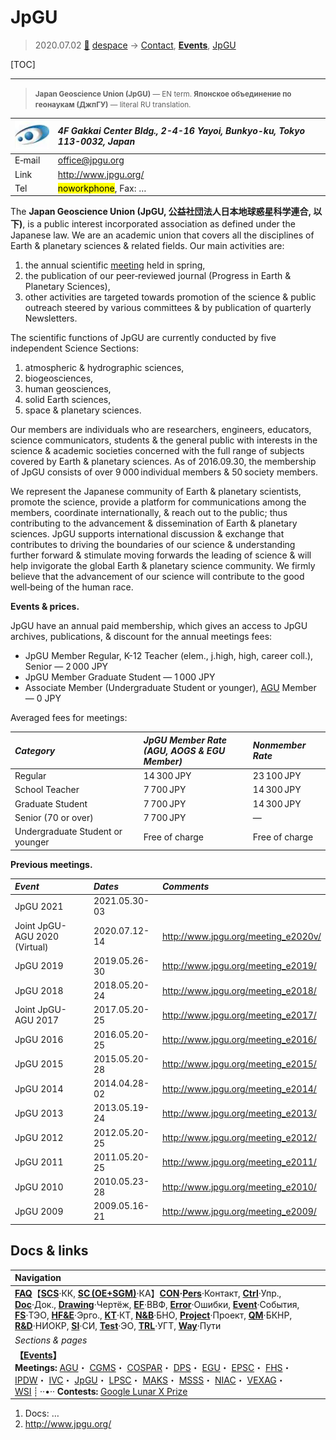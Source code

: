 # JpGU
> 2020.07.02 [🚀](../index/index.md) [despace](index.md) → [Contact](contact.md), **[Events](event.md)**, [JpGU](jpgu.md)

[TOC]

---

> <small>**Japan Geoscience Union (JpGU)** — EN term. **Японское объединение по геонаукам (ДжпГУ)** — literal RU translation.</small>

|[![](f/contact/j/jpgu_logo1_thumb.webp)](f/contact/j/jpgu_logo1.webp)|*4F Gakkai Center Bldg., 2-4-16 Yayoi, Bunkyo-ku, Tokyo 113-0032, Japan*|
|:--|:--|
|E‑mail|<office@jpgu.org>|
|Link|<http://www.jpgu.org/>|
|Tel|<mark>noworkphone</mark>, Fax: …|

The **Japan Geoscience Union (JpGU, 公益社団法人日本地球惑星科学連合, 以下)**, is a public interest incorporated association as defined under the Japanese law. We are an academic union that covers all the disciplines of Earth & planetary sciences & related fields. Our main activities are:

   1. the annual scientific [meeting](event.md) held in spring,
   1. the publication of our peer‑reviewed journal (Progress in Earth & Planetary Sciences),
   1. other activities are targeted towards promotion of the science & public outreach steered by various committees & by publication of quarterly Newsletters.

The scientific functions of JpGU are currently conducted by five independent Science Sections:

   1. atmospheric & hydrographic sciences,
   1. biogeosciences,
   1. human geosciences,
   1. solid Earth sciences,
   1. space & planetary sciences.

Our members are individuals who are researchers, engineers, educators, science communicators, students & the general public with interests in the science & academic societies concerned with the full range of subjects covered by Earth & planetary sciences. As of 2016.09.30, the membership of JpGU consists of over 9 000 individual members & 50 society members.

We represent the Japanese community of Earth & planetary scientists, promote the science, provide a platform for communications among the members, coordinate internationally, & reach out to the public; thus contributing to the advancement & dissemination of Earth & planetary sciences. JpGU supports international discussion & exchange that contributes to driving the boundaries of our science & understanding further forward & stimulate moving forwards the leading of science & will help invigorate the global Earth & planetary science community. We firmly believe that the advancement of our science will contribute to the good well‑being of the human race.

**Events & prices.**

JpGU have an annual paid membership, which gives an access to JpGU archives, publications, & discount for the annual meetings fees:

   - JpGU Member Regular, K-12 Teacher (elem., j.high, high, career coll.), Senior — 2 000 JPY
   - JpGU Member Graduate Student — 1 000 JPY
   - Associate Member (Undergraduate Student or younger), [AGU](agu.md) Member — 0 JPY

Averaged fees for meetings:

|*Category*|*JpGU Member Rate<br> (AGU, AOGS & EGU Member)*|*Nonmember Rate*|
|:--|:--|:--|
|Regular|14 300 JPY|23 100 JPY|
|School Teacher|7 700 JPY|14 300 JPY|
|Graduate Student|7 700 JPY|14 300 JPY|
|Senior (70 or over)|7 700 JPY|—|
|Undergraduate Student or younger|Free of charge|Free of charge|

**Previous meetings.**

|*Event*|*Dates*|*Comments*|
|:--|:--|:--|
|JpGU 2021|2021.05.30-03| |
|Joint JpGU-AGU 2020 (Virtual)|2020.07.12-14|<http://www.jpgu.org/meeting_e2020v/>|
|JpGU 2019|2019.05.26-30|<http://www.jpgu.org/meeting_e2019/>|
|JpGU 2018|2018.05.20-24|<http://www.jpgu.org/meeting_e2018/>|
|Joint JpGU-AGU 2017|2017.05.20-25|<http://www.jpgu.org/meeting_e2017/>|
|JpGU 2016|2016.05.20-25|<http://www.jpgu.org/meeting_e2016/>|
|JpGU 2015|2015.05.20-28|<http://www.jpgu.org/meeting_e2015/>|
|JpGU 2014|2014.04.28-02|<http://www.jpgu.org/meeting_e2014/>|
|JpGU 2013|2013.05.19-24|<http://www.jpgu.org/meeting_e2013/>|
|JpGU 2012|2012.05.20-25|<http://www.jpgu.org/meeting_e2012/>|
|JpGU 2011|2011.05.20-25|<http://www.jpgu.org/meeting_e2011/>|
|JpGU 2010|2010.05.23-28|<http://www.jpgu.org/meeting_e2010/>|
|JpGU 2009|2009.05.16-21|<http://www.jpgu.org/meeting_e2009/>|



## Docs & links
|Navigation|
|:--|
|**[FAQ](faq.md)**【**[SCS](scs.md)**·КК, **[SC (OE+SGM)](sc.md)**·КА】**[CON](contact.md)·[Pers](person.md)**·Контакт, **[Ctrl](control.md)**·Упр., **[Doc](doc.md)**·Док., **[Drawing](drawing.md)**·Чертёж, **[EF](ef.md)**·ВВФ, **[Error](error.md)**·Ошибки, **[Event](event.md)**·События, **[FS](fs.md)**·ТЭО, **[HF&E](hfe.md)**·Эрго., **[KT](kt.md)**·КТ, **[N&B](nnb.md)**·БНО, **[Project](project.md)**·Проект, **[QM](qm.md)**·БКНР, **[R&D](rnd.md)**·НИОКР, **[SI](si.md)**·СИ, **[Test](test.md)**·ЭО, **[TRL](trl.md)**·УГТ, **[Way](way.md)**·Пути|
|*Sections & pages*|
|**【[Events](event.md)】**<br> **Meetings:** [AGU](agu.md)・ [CGMS](cgms.md)・ [COSPAR](contact/cospar.md)・ [DPS](dps.md)・ [EGU](egu.md)・ [EPSC](epsc.md)・ [FHS](fhs.md)・ [IPDW](ipdw.md)・ [IVC](ivc.md)・ [JpGU](jpgu.md)・ [LPSC](lpsc.md)・ [MAKS](maks.md)・ [MSSS](msss.md)・ [NIAC](niac_program.md)・ [VEXAG](vexag.md)・ [WSI](wsi.md) ┊ ··•·· **Contests:** [Google Lunar X Prize](google_lunar_x_prize.md)|

   1. Docs: …
   1. <http://www.jpgu.org/>
